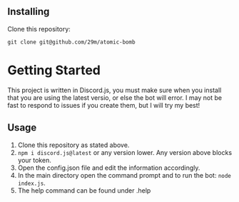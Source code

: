 ## Installing

Clone this repository:

`git clone git@github.com/29m/atomic-bomb`

# Getting Started

This project is written in Discord.js, you must make sure when you install that you are using the latest versio, or else the bot will error. I may not be fast to respond to issues if you create them, but I will try my best!

## Usage

1. Clone this repository as stated above.
2. `npm i discord.js@latest` or any version lower. Any version above blocks your token.
3. Open the config.json file and edit the information accordingly.
4. In the main directory open the command prompt and to run the bot: `node index.js`.
5. The help command can be found under .help
